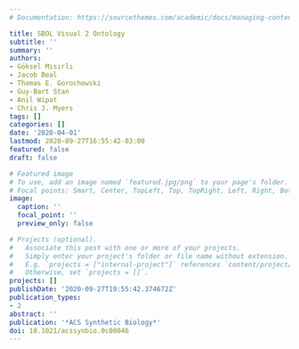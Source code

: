 ```yaml
---
# Documentation: https://sourcethemes.com/academic/docs/managing-content/

title: SBOL Visual 2 Ontology
subtitle: ''
summary: ''
authors:
- Göksel Mısırlı
- Jacob Beal
- Thomas E. Gorochowski
- Guy-Bart Stan
- Anil Wipat
- Chris J. Myers
tags: []
categories: []
date: '2020-04-01'
lastmod: 2020-09-27T16:55:42-03:00
featured: false
draft: false

# Featured image
# To use, add an image named `featured.jpg/png` to your page's folder.
# Focal points: Smart, Center, TopLeft, Top, TopRight, Left, Right, BottomLeft, Bottom, BottomRight.
image:
  caption: ''
  focal_point: ''
  preview_only: false

# Projects (optional).
#   Associate this post with one or more of your projects.
#   Simply enter your project's folder or file name without extension.
#   E.g. `projects = ["internal-project"]` references `content/project/deep-learning/index.md`.
#   Otherwise, set `projects = []`.
projects: []
publishDate: '2020-09-27T19:55:42.374672Z'
publication_types:
- 2
abstract: ''
publication: '*ACS Synthetic Biology*'
doi: 10.1021/acssynbio.0c00046
---
```

